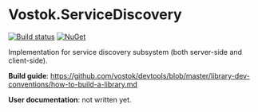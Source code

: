 # Vostok.ServiceDiscovery

[![Build status](https://ci.appveyor.com/api/projects/status/github/vostok/servicediscovery?svg=true&branch=master)](https://ci.appveyor.com/project/vostok/servicediscovery/branch/master)
[![NuGet](https://img.shields.io/nuget/v/Vostok.ServiceDiscovery.svg)](https://www.nuget.org/packages/Vostok.ServiceDiscovery)

Implementation for service discovery subsystem (both server-side and client-side).


**Build guide**: https://github.com/vostok/devtools/blob/master/library-dev-conventions/how-to-build-a-library.md

**User documentation**: not written yet.